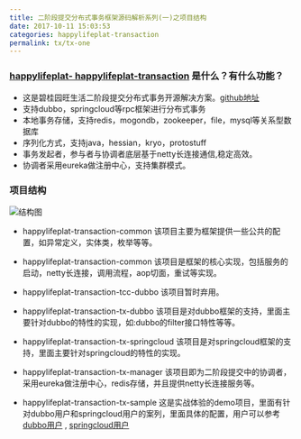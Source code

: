 ```yaml
---
title: 二阶段提交分布式事务框架源码解析系列(一)之项目结构
date: 2017-10-11 15:03:53
categories: happylifeplat-transaction
permalink: tx/tx-one
---
```


### [happylifeplat- happylifeplat-transaction](https://github.com/yu199195/happylifeplat-transaction) 是什么？有什么功能？
  *  这是碧桂园旺生活二阶段提交分布式事务开源解决方案。[github地址](https://github.com/yu199195/happylifeplat-transaction)
  * 支持dubbo，springcloud等rpc框架进行分布式事务
  *  本地事务存储，支持redis，mogondb，zookeeper，file，mysql等关系型数据库
  * 序列化方式，支持java，hessian，kryo，protostuff
  * 事务发起者，参与者与协调者底层基于netty长连接通信,稳定高效。
  * 协调者采用eureka做注册中心，支持集群模式。

###  项目结构
![结构图](https://yu199195.github.io/images/happylifeplat-tcc/01.png)

*  happylifeplat-transaction-common  该项目主要为框架提供一些公共的配置，如异常定义，实体类，枚举等等。

* happylifeplat-transaction-common 该项目是框架的核心实现，包括服务的启动，netty长连接，调用流程，aop切面，重试等实现。

* happylifeplat-transaction-tcc-dubbo  该项目暂时弃用。

* happylifeplat-transaction-tx-dubbo  该项目是对dubbo框架的支持，里面主要针对dubbo的特性的实现，如:dubbo的filter接口特性等等。

*  happylifeplat-transaction-tx-springcloud 该项目是对springcloud框架的支持，里面主要针对springcloud的特性的实现。

*  happylifeplat-transaction-tx-manager 该项目即为二阶段提交中的协调者，采用eureka做注册中心，redis存储，并且提供netty长连接服务等。

* happylifeplat-transaction-tx-sample 这是实战体验的demo项目，里面有针对dubbo用户和springcloud用户的案列，里面具体的配置，用户可以参考 [dubbo用户](https://github.com/yu199195/happylifeplat-transaction/wiki/quick-start-%EF%BC%88dubbo%EF%BC%89)  ,    [springcloud用户](https://github.com/yu199195/happylifeplat-transaction/wiki/quick-start-%EF%BC%88springcloud%EF%BC%89)
